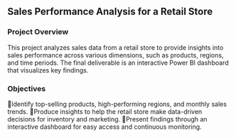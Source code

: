 ## Sales Performance Analysis for a Retail Store
### Project Overview
This project analyzes sales data from a retail store to provide insights into sales performance across various dimensions, such as products, regions, and time periods. The final deliverable is an interactive Power BI dashboard that visualizes key findings.
### Objectives
Identify top-selling products, high-performing regions, and monthly sales trends.
Produce insights to help the retail store make data-driven decisions for inventory and marketing.
Present findings through an interactive dashboard for easy access and continuous monitoring.
